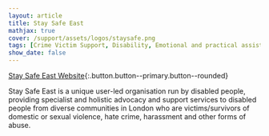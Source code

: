 ```yaml
---
layout: article
title: Stay Safe East
mathjax: true
cover: /support/assets/logos/staysafe.png
tags: [Crime Victim Support, Disability, Emotional and practical assistance]
show_date: false
---
```


[Stay Safe East Website](http://staysafe-east.org.uk/){:.button.button--primary.button--rounded}

Stay Safe East is a unique user-led organisation run by disabled people, providing specialist and holistic advocacy and support services to disabled people from diverse communities in London who are victims/survivors of domestic or sexual violence, hate crime, harassment and other forms of abuse.
